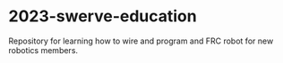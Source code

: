# 2023-swerve-education
Repository for learning how to wire and program and FRC robot for new robotics members.
